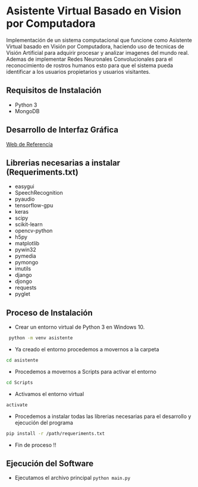 # Asistente Virtual Basado en Vision por Computadora
Implementación de un sistema computacional que funcione como Asistente Virtual basado en Visión por Computadora, haciendo uso de tecnicas de Visión Artificial para adquirir procesar y analizar imagenes del mundo real. Ademas de implementar Redes Neuronales Convolucionales para el reconocimiento de rostros humanos esto para que el sistema pueda identificar a los usuarios propietarios y usuarios visitantes.


## Requisitos de Instalación
- Python 3
- MongoDB
## Desarrollo de Interfaz Gráfica
[Web de Referencía](https://medium.com/@hektorprofe/primeros-pasos-en-pyqt-5-y-qt-designer-programas-gr%C3%A1ficos-con-python-6161fba46060)

## Librerias necesarias a instalar (Requeriments.txt)
- easygui
- SpeechRecognition
- pyaudio
- tensorflow-gpu
- keras
- scipy
- scikit-learn
- opencv-python
- h5py
- matplotlib
- pywin32
- pymedia
- pymongo
- imutils
- django
- djongo
- requests 
- pyglet

## Proceso de Instalación
- Crear un entorno virtual de Python 3 en Windows 10.
```bash
 python -m venv asistente 
```
- Ya creado el entorno procedemos a movernos a la carpeta
```bash
cd asistente
```
- Procedemos a movernos a Scripts para activar el entorno
```bash
cd Scripts 
```
- Activamos el entorno virtual
```bash
activate 
```
- Procedemos a instalar todas las librerias necesarias para el desarrollo y ejecución del programa
```bash
pip install -r /path/requeriments.txt 
```
- Fin de proceso !!

## Ejecución del Software
- Ejecutamos el archivo principal 
``` python main.py ```